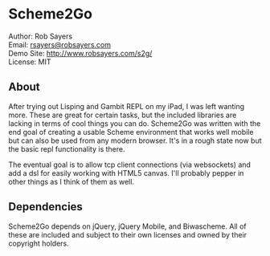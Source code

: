 Scheme2Go
=========

Author: Rob Sayers  
Email: rsayers@robsayers.com  
Demo Site: http://www.robsayers.com/s2g/  
License: MIT  


About
-----

After trying out Lisping and Gambit REPL on my iPad, I was left wanting more.  These are great for certain tasks, but the included libraries are lacking in terms of cool things you can do.  Scheme2Go was written with the end goal of creating a usable Scheme environment that works well mobile but can also be used from any modern browser.  It's in a rough state now but the basic repl functionality is there.

The eventual goal is to allow tcp client connections (via websockets) and add a dsl for easily working with HTML5 canvas.  I'll probably pepper in other things as I think of them as well.

Dependencies
------------
Scheme2Go depends on jQuery, jQuery Mobile, and Biwascheme.  All of these are included and subject to their own licenses and owned by their copyright holders.